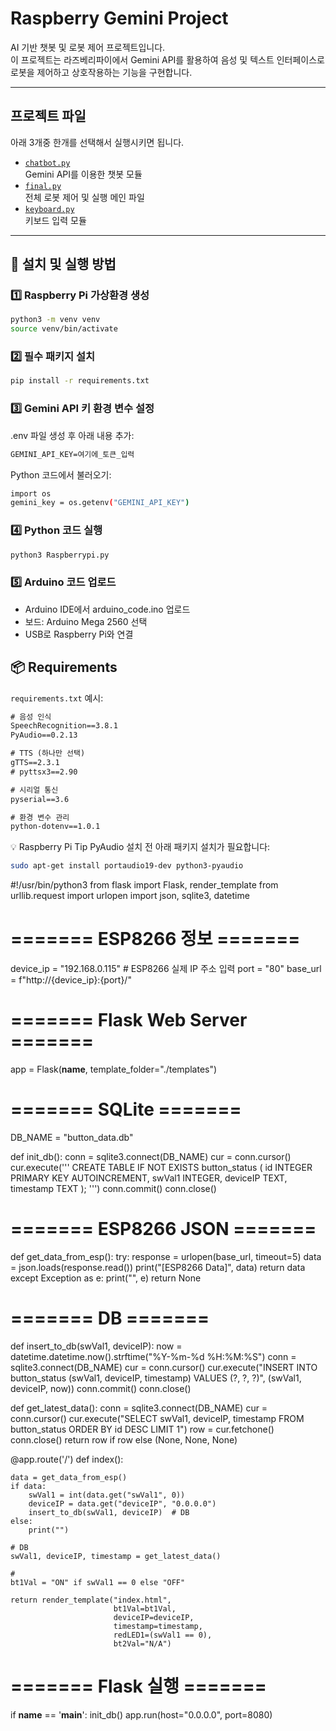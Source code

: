 # Raspberry Gemini Project

AI 기반 챗봇 및 로봇 제어 프로젝트입니다.  
이 프로젝트는 라즈베리파이에서 Gemini API를 활용하여 음성 및 텍스트 인터페이스로 로봇을 제어하고 상호작용하는 기능을 구현합니다.

---

## 프로젝트 파일
아래 3개중 한개를 선택해서 실행시키면 됩니다.
- [`chatbot.py`](https://github.com/CTMasdf/raspberry_gemini_project/blob/main/chatbot.py)  
  Gemini API를 이용한 챗봇 모듈
- [`final.py`](https://github.com/CTMasdf/raspberry_gemini_project/blob/main/final.py)  
  전체 로봇 제어 및 실행 메인 파일
- [`keyboard.py`](https://github.com/CTMasdf/raspberry_gemini_project/blob/main/keyboard.py)  
  키보드 입력 모듈

---

## 🚀 설치 및 실행 방법

### 1️⃣ Raspberry Pi 가상환경 생성
```bash
python3 -m venv venv
source venv/bin/activate
```
### 2️⃣ 필수 패키지 설치
```bash
pip install -r requirements.txt
```

### 3️⃣ Gemini API 키 환경 변수 설정
.env 파일 생성 후 아래 내용 추가:
```txt
GEMINI_API_KEY=여기에_토큰_입력
```

Python 코드에서 불러오기:
```bash
import os
gemini_key = os.getenv("GEMINI_API_KEY")
```

### 4️⃣ Python 코드 실행
```bash
python3 Raspberrypi.py
```
### 5️⃣ Arduino 코드 업로드
- Arduino IDE에서 arduino_code.ino 업로드
- 보드: Arduino Mega 2560 선택
- USB로 Raspberry Pi와 연결

## 📦 Requirements

`requirements.txt` 예시:

```txt
# 음성 인식
SpeechRecognition==3.8.1
PyAudio==0.2.13

# TTS (하나만 선택)
gTTS==2.3.1
# pyttsx3==2.90

# 시리얼 통신
pyserial==3.6

# 환경 변수 관리
python-dotenv==1.0.1
```
💡 Raspberry Pi Tip
PyAudio 설치 전 아래 패키지 설치가 필요합니다:
```bash
sudo apt-get install portaudio19-dev python3-pyaudio
```

#!/usr/bin/python3
from flask import Flask, render_template
from urllib.request import urlopen
import json, sqlite3, datetime

# ======= ESP8266 정보 =======
device_ip = "192.168.0.115"   # ESP8266 실제 IP 주소 입력
port = "80"
base_url = f"http://{device_ip}:{port}/"

# ======= Flask Web Server =======
app = Flask(__name__, template_folder="./templates")

# ======= SQLite =======
DB_NAME = "button_data.db"

def init_db():
    conn = sqlite3.connect(DB_NAME)
    cur = conn.cursor()
    cur.execute('''
        CREATE TABLE IF NOT EXISTS button_status (
            id INTEGER PRIMARY KEY AUTOINCREMENT,
            swVal1 INTEGER,
            deviceIP TEXT,
            timestamp TEXT
        );
    ''')
    conn.commit()
    conn.close()

# ======= ESP8266 JSON  =======
def get_data_from_esp():
    try:
        response = urlopen(base_url, timeout=5)
        data = json.loads(response.read())
        print("[ESP8266 Data]", data)
        return data
    except Exception as e:
        print("", e)
        return None

# ======= DB =======
def insert_to_db(swVal1, deviceIP):
    now = datetime.datetime.now().strftime("%Y-%m-%d %H:%M:%S")
    conn = sqlite3.connect(DB_NAME)
    cur = conn.cursor()
    cur.execute("INSERT INTO button_status (swVal1, deviceIP, timestamp) VALUES (?, ?, ?)",
                (swVal1, deviceIP, now))
    conn.commit()
    conn.close()


def get_latest_data():
    conn = sqlite3.connect(DB_NAME)
    cur = conn.cursor()
    cur.execute("SELECT swVal1, deviceIP, timestamp FROM button_status ORDER BY id DESC LIMIT 1")
    row = cur.fetchone()
    conn.close()
    return row if row else (None, None, None)


@app.route('/')
def index():
   
    data = get_data_from_esp()
    if data:
        swVal1 = int(data.get("swVal1", 0))
        deviceIP = data.get("deviceIP", "0.0.0.0")
        insert_to_db(swVal1, deviceIP)  # DB
    else:
        print("")

    # DB
    swVal1, deviceIP, timestamp = get_latest_data()

    # 
    bt1Val = "ON" if swVal1 == 0 else "OFF"

    return render_template("index.html",
                           bt1Val=bt1Val,
                           deviceIP=deviceIP,
                           timestamp=timestamp,
                           redLED1=(swVal1 == 0),
                           bt2Val="N/A")

# ======= Flask 실행 =======
if __name__ == '__main__':
    init_db()
    app.run(host="0.0.0.0", port=8080)





<html>
  <head>
    <meta charset="UTF-8">
    <title>LED Controller</title>
    <meta name="viewport" content="width=200, initial-scale=1, maximum-scale=1">
    <script type="text/javascript">
        function command(value) {
            if ( window.XMLHttpRequest ) {
                request = new XMLHttpRequest();
            }
            if ( !request ) {
                alert("XMLHttpRequest Error");
                return false;
            }
            var send = 'command=' + value;
            request.open('POST','/led',true);
            request.setRequestHeader('Content-Type', 'application/x-www-form-urlencoded');
            request.setRequestHeader('Content-Length', send.length);
            request.setRequestHeader('Connection', 'close');
            request.send(send);
        }
        function reloadrefresh()
        {
            window.location.href='/'
        }
        function senChart()
        {
            window.location.href='/senChart'
        }          
        
    </script>
    <style>
        input[type=button] { background-color: #00ff00; border: 2; border-color: black; color: black; padding: 5px 30px; 
            text-decoration: none; font-size: 15px; margin: 2px; cursor: pointer;}
        input[type=button1] { background-color: #ff0000; border: 2; border-color: black; color: white; padding: 5px 30px; 
            text-decoration: none; font-size: 15px; margin: 2px; cursor: pointer;}
        input[type=button2] { background-color: #808080; border: 2; border-color: black; color: white; padding: 5px 30px; 
            text-decoration: none; font-size: 15px; margin: 2px; cursor: pointer;}
        input[type=button3] { background-color: orange; border: 2; border-color: black; color: white; padding: 5px 30px; 
            text-decoration: none; font-size: 15px; margin: 2px; cursor: pointer;}
        input[type=button4] { background-color: green; border: 2; border-color: black; color: white; padding: 5px 30px; 
            text-decoration: none; font-size: 15px; margin: 2px; cursor: pointer;}
    </style>
  </head>  
  <body>
    <table>
      <tr>
        <td>
          <h1 style = "color:white;background-color:blue;">
          ***Project:Remote Monitoring & Controlling***
          </h1>      
        </td>
      </tr>
      <tr>
        <td>
          <h2 style = "text-align:center;color:white;background-color:green;">
          Made by CTM (2021041089)
          </h2>
        </td>
      </tr>
    </table>
    
    <p></p>
    <p><h2>[BUTTONs Status]</h2></p>
    <table style = "border: 5px solid blue;">
      <tr>
        <th style = "background-color:gray; color:white; font-size:10pt;">
          <h4>Button1Val</h4>                
      </tr>
      <tr>
        <td style = "background-color:green; color:white; font-size:10pt;">{{bt1Val}}</td>
      </tr>
    </table>
    <p><h2>[LEDs Status]</h2></p>
    <table border>
      <tr>
        <td>
          <table border>
            <tr>
              <th style = "background-color:red; color:white; font-size:10pt;">
                RedLED1
              </th>
              
            </tr>
            <tr>
              <td>{% if redLED1 %}
                    ON
                  {% else %}
                    ON
                  {% endif %}              
              </td>
            </tr>
          </table>
        </td>
     
      </tr>
    </table>
    
    <p>
    <h2>[Links]</h2>
    <p>
      <a href="/">Home</a>
    </p>
    
    <h3>Latest Data (DB)</h3>
    <table border="1" style="width:60%; margin: 0 auto 20px auto">
        <tr>
            <th>Button1</th>
            <th>Device IP</th>
            <th>Stored Time</th>
        </tr>
        <tr>
            <td style="text-align:center;">{{ bt1Val }}</td>
            <td style="text-align:center;">{{ deviceIP }}</td>
            <td style="text-align:center;">{{ timestamp }}</td>
        </tr>
    </table>
    <meta http-equiv="refresh" content="5">
  </body>
</html>





